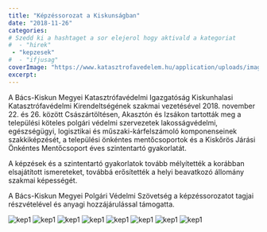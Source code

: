 ```yaml
---
title: "Képzéssorozat a Kiskunságban"
date: "2018-11-26"
categories:
# Szedd ki a hashtaget a sor elejerol hogy aktivald a kategoriat
#  - "hirek"
 - "kepzesek"
#  - "ifjusag"
coverImage: "https://www.katasztrofavedelem.hu/application/uploads/images/header/767934.jpg"
excerpt: 
---
```

A Bács-Kiskun Megyei Katasztrófavédelmi Igazgatóság Kiskunhalasi Katasztrófavédelmi Kirendeltségének szakmai vezetésével 2018. november 22. és 26. között Császártöltésen, Akasztón és Izsákon tartották meg a települési köteles polgári védelmi szervezetek lakosságvédelmi, egészségügyi, logisztikai és műszaki-kárfelszámoló komponenseinek szakkiképzését, a települési önkéntes mentőcsoportok és a Kiskőrös Járási Önkéntes Mentőcsoport éves szintentartó gyakorlatát.

A képzések és a szintentartó gyakorlatok tovább mélyítették a korábban elsajátított ismereteket, továbbá erősítették a helyi beavatkozó állomány szakmai képességét.

A Bács-Kiskun Megyei Polgári Védelmi Szövetség a képzéssorozatot tagjai részvételével és anyagi hozzájárulással támogatta.

![kep1](/images/405372.jpeg)
![kep1](/images/405373.jpeg)
![kep1](/images/405374.jpeg)
![kep1](/images/405375.jpeg)
![kep1](/images/405376.jpeg)
![kep1](/images/405377.jpeg)
![kep1](/images/405378.jpeg)
![kep1](/images/405379.jpeg)